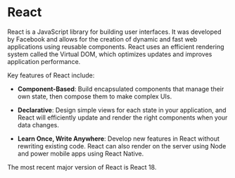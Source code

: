 # React

React is a JavaScript library for building user interfaces. It was developed by Facebook and allows for the creation of dynamic and fast web applications using reusable components. React uses an efficient rendering system called the Virtual DOM, which optimizes updates and improves application performance.

Key features of React include:

* **Component-Based**: Build encapsulated components that manage their own state, then compose them to make complex UIs.

* **Declarative**: Design simple views for each state in your application, and React will efficiently update and render the right components when your data changes.

* **Learn Once, Write Anywhere**: Develop new features in React without rewriting existing code. React can also render on the server using Node and power mobile apps using React Native.

The most recent major version of React is React 18.